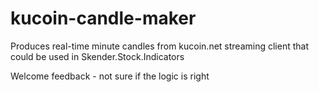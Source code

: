# kucoin-candle-maker
Produces real-time minute candles from kucoin.net streaming client that could be used in Skender.Stock.Indicators

Welcome feedback - not sure if the logic is right
